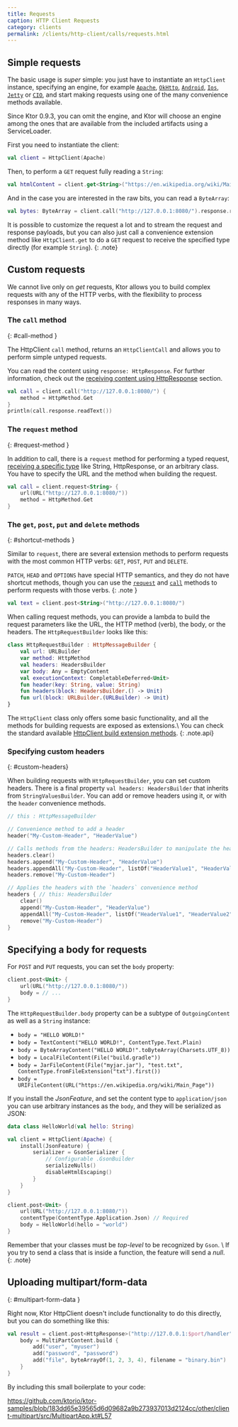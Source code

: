 ```yaml
---
title: Requests
caption: HTTP Client Requests
category: clients
permalink: /clients/http-client/calls/requests.html
---
```


## Simple requests

The basic usage is *super* simple: you just have to instantiate an `HttpClient` instance,
specifying an engine, for example
[`Apache`](/clients/http-client/engines.html#apache),
[`OkHttp`](/clients/http-client/engines.html#okhttp),
[`Android`](/clients/http-client/engines.html#android),
[`Ios`](/clients/http-client/engines.html#ios),
[`Jetty`](/clients/http-client/engines.html#jetty)
or [`CIO`](/clients/http-client/engines.html#cio),
and start making requests using one of the many convenience methods available.

Since Ktor 0.9.3, you can omit the engine, and Ktor will choose an engine among the ones that are available
from the included artifacts using a ServiceLoader. 

First you need to instantiate the client:   

```kotlin
val client = HttpClient(Apache)
```

Then, to perform a `GET` request fully reading a `String`:

```kotlin
val htmlContent = client.get<String>("https://en.wikipedia.org/wiki/Main_Page")
```

And in the case you are interested in the raw bits, you can read a `ByteArray`:

```kotlin
val bytes: ByteArray = client.call("http://127.0.0.1:8080/").response.readBytes()
```

It is possible to customize the request a lot and
to stream the request and response payloads, but you can also just call a convenience
extension method like `HttpClient.get` to do a `GET` request to receive
the specified type directly (for example `String`).
{: .note}

## Custom requests

We cannot live only on *get* requests, Ktor allows you to build complex
requests with any of the HTTP verbs, with the flexibility to process responses in many ways.

### The `call` method
{: #call-method }

The HttpClient `call` method, returns an `HttpClientCall` and allows you to perform
simple untyped requests.

You can read the content using `response: HttpResponse`.
For further information, check out the [receiving content using HttpResponse](/clients/http-client/calls/responses.html) section. 

```kotlin
val call = client.call("http://127.0.0.1:8080/") {
    method = HttpMethod.Get
}
println(call.response.readText())
```

### The `request` method
{: #request-method }

In addition to call, there is a `request` method for performing a typed request,
[receiving a specific type](/clients/http-client/calls/responses.html#receive) like String, HttpResponse, or an arbitrary class.
You have to specify the URL and the method when building the request. 

```kotlin
val call = client.request<String> {
    url(URL("http://127.0.0.1:8080/"))
    method = HttpMethod.Get
}
```

### The `get`, `post`, `put` and `delete` methods
{: #shortcut-methods }

Similar to `request`, there are several extension methods to perform requests
with the most common HTTP verbs: `GET`, `POST`, `PUT` and `DELETE`.

`PATCH`, `HEAD` and `OPTIONS` have special HTTP semantics, and they do not have shortcut methods, though you can use
the [`request`](#request-method) and [`call`](#call-method) methods to perform requests with those verbs. 
{: .note }

```kotlin
val text = client.post<String>("http://127.0.0.1:8080/")
```

When calling request methods, you can provide a lambda to build the request
parameters like the URL, the HTTP method (verb), the body, or the headers.
The `HttpRequestBuilder` looks like this:

```kotlin
class HttpRequestBuilder : HttpMessageBuilder {
    val url: URLBuilder
    var method: HttpMethod
    val headers: HeadersBuilder
    var body: Any = EmptyContent
    val executionContext: CompletableDeferred<Unit>
    fun header(key: String, value: String)
    fun headers(block: HeadersBuilder.() -> Unit)
    fun url(block: URLBuilder.(URLBuilder) -> Unit)
}
```

The `HttpClient` class only offers some basic functionality, and all the methods for building requests are exposed as extensions.\\
You can check the standard available [HttpClient build extension methods](https://github.com/ktorio/ktor/blob/master/ktor-client/ktor-client-core/src/io/ktor/client/request/builders.kt).
{: .note.api}

### Specifying custom headers
{: #custom-headers}

When building requests with `HttpRequestBuilder`, you can set custom headers.
There is a final property `val headers: HeadersBuilder` that inherits from `StringValuesBuilder`.
You can add or remove headers using it, or with the `header` convenience methods.

```kotlin
// this : HttpMessageBuilder

// Convenience method to add a header
header("My-Custom-Header", "HeaderValue")

// Calls methods from the headers: HeadersBuilder to manipulate the headers
headers.clear()
headers.append("My-Custom-Header", "HeaderValue")
headers.appendAll("My-Custom-Header", listOf("HeaderValue1", "HeaderValue2"))
headers.remove("My-Custom-Header")

// Applies the headers with the `headers` convenience method
headers { // this: HeadersBuilder
    clear()
    append("My-Custom-Header", "HeaderValue")
    appendAll("My-Custom-Header", listOf("HeaderValue1", "HeaderValue2"))
    remove("My-Custom-Header")
}
``` 


## Specifying a body for requests

For `POST` and `PUT` requests, you can set the `body` property:

```kotlin
client.post<Unit> {
    url(URL("http://127.0.0.1:8080/"))
    body = // ...
}
```

The `HttpRequestBuilder.body` property can be a subtype of `OutgoingContent` as well as a `String` instance:

* `body = "HELLO WORLD!"`
* `body = TextContent("HELLO WORLD!", ContentType.Text.Plain)`
* `body = ByteArrayContent("HELLO WORLD!".toByteArray(Charsets.UTF_8))`
* `body = LocalFileContent(File("build.gradle"))`
* `body = JarFileContent(File("myjar.jar"), "test.txt", ContentType.fromFileExtension("txt").first())`
* `body = URIFileContent(URL("https://en.wikipedia.org/wiki/Main_Page"))`

If you install the *JsonFeature*, and set the content type to `application/json`
you can use arbitrary instances as the `body`, and they will be serialized as JSON:

```kotlin
data class HelloWorld(val hello: String)

val client = HttpClient(Apache) {
    install(JsonFeature) {
        serializer = GsonSerializer {
            // Configurable .GsonBuilder
            serializeNulls()
            disableHtmlEscaping()
        }
    }
}

client.post<Unit> {
    url(URL("http://127.0.0.1:8080/"))
    contentType(ContentType.Application.Json) // Required
    body = HelloWorld(hello = "world")
}
```

Remember that your classes must be *top-level* to be recognized by `Gson`. \\
If you try to send a class that is inside a function, the feature will send a *null*.
{: .note}

## Uploading multipart/form-data
{: #multipart-form-data }

Right now, Ktor HttpClient doesn't include functionality to do this directly, but you can do something like this:

```kotlin
val result = client.post<HttpResponse>("http://127.0.0.1:$port/handler") {
    body = MultiPartContent.build {
        add("user", "myuser")
        add("password", "password")
        add("file", byteArrayOf(1, 2, 3, 4), filename = "binary.bin")
    }
}  
```

By including this small boilerplate to your code:

<https://github.com/ktorio/ktor-samples/blob/183dd65e39565d6d09682a9b273937013d2124cc/other/client-multipart/src/MultipartApp.kt#L57>
